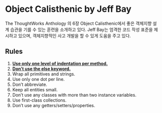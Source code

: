 # Object Calisthenic by Jeff Bay

The ThoughtWorks Anthology 의 6장 Object Calisthenic에서 좋은 객체지향 설계 습관을 기를 수 있는 훈련을 소개하고 있다. Jeff Bay는 엄격한 코드 작성 표준을 제시하고 있으며, 객체지향적인 사고 개발을 할 수 있게 도움을 주고 있다.

## Rules

1. [**Use only one level of indentation per method.**](./1_rule.md)
2. [**Don’t use the else keyword.**](./2_rule.md)
3. Wrap all primitives and strings.
4. Use only one dot per line.
5. Don’t abbreviate.
6. Keep all entities small.
7. Don’t use any classes with more than two instance variables.
8. Use first-class collections.
9. Don’t use any getters/setters/properties.
